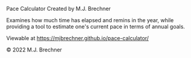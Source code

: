 Pace Calculator
Created by M.J. Brechner

Examines how much time has elapsed and remins in the year, while providing a tool to estimate one's current pace in terms of annual goals.

Viewable at https://mjbrechner.github.io/pace-calculator/

© 2022 M.J. Brechner